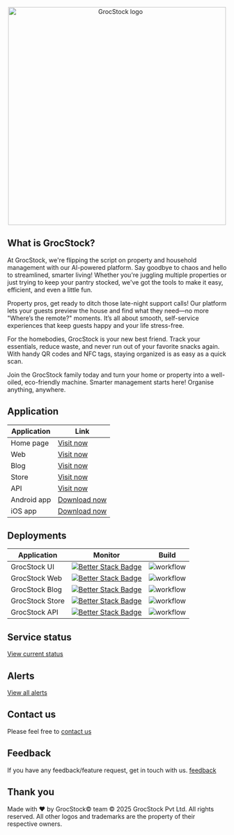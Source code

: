 <p align="center">
  <img src="https://grocstock.com/assets/images/logo.svg" width="500" title="GrocStock logo">
</p>

## What is GrocStock?
At GrocStock, we're flipping the script on property and household management with our AI-powered platform. Say goodbye to chaos and hello to streamlined, smarter living! Whether you're juggling multiple properties or just trying to keep your pantry stocked, we've got the tools to make it easy, efficient, and even a little fun.

Property pros, get ready to ditch those late-night support calls! Our platform lets your guests preview the house and find what they need—no more "Where’s the remote?" moments. It’s all about smooth, self-service experiences that keep guests happy and your life stress-free.

For the homebodies, GrocStock is your new best friend. Track your essentials, reduce waste, and never run out of your favorite snacks again. With handy QR codes and NFC tags, staying organized is as easy as a quick scan.

Join the GrocStock family today and turn your home or property into a well-oiled, eco-friendly machine. Smarter management starts here!
Organise anything, anywhere.

## Application
| Application | Link |
| ----------- | ----------- |
| Home page | [Visit now](https://www.grocstock.com) |
| Web | [Visit now](https://www.app.grocstock.com) |
| Blog| [Visit now](https://blogs.grocstock.com) |
| Store| [Visit now](https://store.grocstock.com) |
| API| [Visit now](https://api.grocstock.com/health) |
| Android app | [Download now](https://play.google.com/store/apps/details?id=com.stirrupweb.grocstock&pli=1) |
| iOS app | [Download now](https://apps.apple.com/us/app/grocstock/id6449409672) |


## Deployments

| Application | Monitor | Build |
| ----------- | ----------- | ----------- |
| GrocStock UI | [![Better Stack Badge](https://uptime.betterstack.com/status-badges/v1/monitor/wv1b.svg)](https://uptime.betterstack.com/?utm_source=status_badge) | ![workflow](https://github.com/grocstock/grocstock-ui/actions/workflows/main.yaml/badge.svg) |
| GrocStock Web | [![Better Stack Badge](https://uptime.betterstack.com/status-badges/v1/monitor/1slpb.svg)](https://uptime.betterstack.com/?utm_source=status_badge) | ![workflow](https://github.com/grocstock/grocstock-ui/actions/workflows/main.yaml/badge.svg) |
| GrocStock Blog | [![Better Stack Badge](https://uptime.betterstack.com/status-badges/v1/monitor/13z4r.svg)](https://uptime.betterstack.com/?utm_source=status_badge) | ![workflow](https://github.com/grocstock/grocstock-blog/actions/workflows/main.yaml/badge.svg) |
| GrocStock Store | [![Better Stack Badge](https://uptime.betterstack.com/status-badges/v1/monitor/13z4r.svg)](https://uptime.betterstack.com/?utm_source=status_badge) | ![workflow](https://github.com/grocstock/grocstock-store/actions/workflows/main.yaml/badge.svg) |
| GrocStock API | [![Better Stack Badge](https://uptime.betterstack.com/status-badges/v1/monitor/15gt4.svg)](https://uptime.betterstack.com/?utm_source=status_badge) | ![workflow](https://github.com/grocstock/grocstock-api/actions/workflows/main.yaml/badge.svg) |

## Service status
[View current status](https://status.grocstock.com)

## Alerts
[View all alerts](https://www.grocstock.com/alerts)


## Contact us
Please feel free to [contact us](https://www.grocstock.com/contact)

## Feedback
If you have any feedback/feature request, get in touch with us. [feedback](https://www.grocstock.com/feedback)

## Thank you
Made with ❤️ by GrocStock© team
© 2025 GrocStock Pvt Ltd. All rights reserved. All other logos and trademarks are the property of their respective owners.

